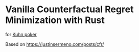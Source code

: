 # Vanilla Counterfactual Regret Minimization with Rust

for [Kuhn poker](https://en.wikipedia.org/wiki/Kuhn_poker)


Based on https://justinsermeno.com/posts/cfr/